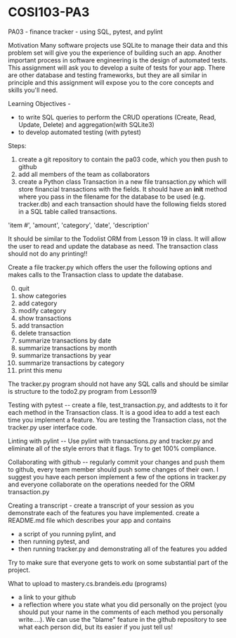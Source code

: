 # COSI103-PA3


PA03 - finance tracker - using SQL, pytest, and pylint

Motivation
Many software projects use SQLite to manage their data and this problem set will give you the experience of building such an app.  Another important process in software engineering is the design of automated tests.  This assignment will ask you to develop a suite of tests for your app. There are other database and testing frameworks, but they are all similar in principle and this assignment will expose you to the core concepts and skills you'll need.


Learning Objectives -
* to write SQL queries to perform the CRUD operations (Create, Read, Update, Delete) and aggregation(with SQLite3)
* to develop automated testing (with pytest)

Steps:
1) create a git repository to contain the pa03 code, which you then push to github
2) add all members of the team as collaborators
3) create a Python class Transaction in a new file transaction.py which will store financial transactions with the fields. 
It should have an __init__ method where you pass in the filename for the database to be used (e.g. tracker.db) 
and each transaction should have the following fields stored in a SQL table called transactions.

'item #',
'amount',
'category',
'date',
'description'

It should be similar to the Todolist ORM from Lesson 19 in class. It will allow the user to read and update the database as need.
The transaction class should not do any printing!! 

Create a file tracker.py which offers the user the following options and makes calls to the Transaction class to update the database.

0. quit
1. show categories
2. add category
3. modify category
4. show transactions
5. add transaction
6. delete transaction
7. summarize transactions by date
8. summarize transactions by month
9. summarize transactions by year
10. summarize transactions by category
11. print this menu

The tracker.py program should not have any SQL calls and should be similar is structure to the todo2.py program from Lesson19

Testing with pytest -- 
create a file, test_transaction.py, and addtests to it for each method in the Transaction class. 
It is a good idea to add a test each time you implement a feature. 
You are testing the Transaction class, not the tracker.py user interface code.

Linting with pylint --
Use pylint with transactions.py and tracker.py and eliminate all of the style errors that it flags. Try to get 100% compliance.

Collaborating with github -- 
regularly commit your changes and push them to github, every team member should push some changes of their own. I suggest you have each person implement a few of the options in tracker.py and everyone collaborate on the operations needed for the ORM transaction.py

Creating a transcript - 
create a transcript of your session as you demonstrate each of the features you have implemented. 
create a README.md file which describes your app and contains 
* a script of you running pylint, and 
* then running pytest, and 
* then running tracker.py and demonstrating all of the features you added

Try to make sure that everyone gets to work on some substantial part of the project.
 
What to upload to mastery.cs.brandeis.edu (programs)
* a link to your github
* a reflection where you state what you did personally on the project 
(you should put your name in the comments of each method you personally write....). 
We can use the "blame" feature in the github repository to see what each person did, but its easier if you just tell us!
